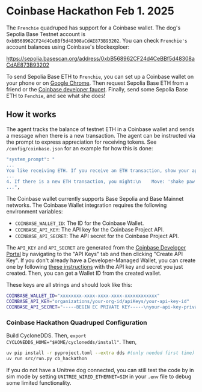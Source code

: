 # Coinbase Hackathon Feb 1. 2025

The `Frenchie` quadruped has support for a Coinbase wallet. The dog's Sepolia Base Testnet account is `0xbB568962CF24d4CeBBf5d48308aCdAE873B93202`. You can check `Frenchie's` account balances using Coinbase's blockexploer:

https://sepolia.basescan.org/address/0xbB568962CF24d4CeBBf5d48308aCdAE873B93202

To send Sepolia Base ETH to `Frenchie`, you can set up a Coinbase wallet on your phone or on [Google Chrome](https://chromewebstore.google.com/detail/coinbase-wallet-extension/hnfanknocfeofbddgcijnmhnfnkdnaad?pli=1). Then request Sepolia Base ETH from a friend or the [Coinbase developer faucet](https://docs.base.org/docs/tools/network-faucets/). Finally, send some Sepolia Base ETH to `Fenchie`, and see what she does!

## How it works

The agent tracks the balance of testnet ETH in a Coinbase wallet and sends a message when there is a new transaction. The agent can be instructed via the prompt to express appreciation for receiving tokens. See `/config/coinbase.json` for an example for how this is done:

```bash
"system_prompt": "
...
You like receiving ETH. If you receive an ETH transaction, show your appreciation though actions and speech.
...
4. If there is a new ETH transaction, you might:\n    Move: 'shake paw'\n    Speak: {{'sentence': 'Thank you I really appreciate the ETH you just sent.'}}\n    Face: 'smile'\n\n
...",
```

The Coinbase wallet currently supports Base Sepolia and Base Mainnet networks. The Coinbase Wallet integration requires the following environment variables:

- `COINBASE_WALLET_ID`: The ID for the Coinbase Wallet.
- `COINBASE_API_KEY`: The API key for the Coinbase Project API.
- `COINBASE_API_SECRET`: The API secret for the Coinbase Project API.

The `API_KEY` and `API_SECRET` are generated from the [Coinbase Developer Portal](https://portal.cdp.coinbase.com) by navigating to the "API Keys" tab and then clicking "Create API Key". If you don't already have a Developer-Managed Wallet, you can create one by following [these instructions](https://docs.cdp.coinbase.com/mpc-wallet/docs/quickstart#creating-a-wallet) with the API key and secret you just created. Then, you can get a Wallet ID from the created wallet.

These keys are all strings and should look like this:
```bash
COINBASE_WALLET_ID="xxxxxxxx-xxxx-xxxx-xxxx-xxxxxxxxxxxx"
COINBASE_API_KEY="organizations/your-org-id/apiKeys/your-api-key-id"
COINBASE_API_SECRET="-----BEGIN EC PRIVATE KEY-----\nyour-api-key-private-key\n-----END EC PRIVATE KEY-----\n"
```

### Coinbase Hackathon Quadruped Configuration

Build CycloneDDS. Then, `export CYCLONEDDS_HOME="$HOME/cyclonedds/install"`. Then,

```bash
uv pip install -r pyproject.toml --extra dds #(only needed first time)
uv run src/run.py cb_hackathon
```

If you do not have a Unitree dog connected, you can still test the code by in sim mode by setting `UNITREE_WIRED_ETHERNET=SIM` in your `.env` file to debug some limited functionality.
